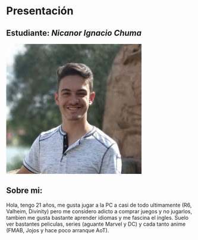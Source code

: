 # Presentación

## Estudiante: _Nicanor Ignacio Chuma_

![mi foto](foto.jpeg)

## Sobre mi:
Hola, tengo 21 años, me gusta jugar a la PC a casi de todo ultimamente (R6, Valheim, Divinity) pero me considero adicto a comprar juegos y no jugarlos, tambien me gusta bastante aprender idiomas y me fascina el ingles. Suelo ver bastantes peliculas, series (aguante Marvel y DC) y cada tanto anime (FMAB, Jojos y hace poco arranque AoT).
